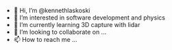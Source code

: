 - 👋 Hi, I’m @kennethlaskoski
- 👀 I’m interested in software development and physics
- 🌱 I’m currently learning 3D capture with lidar
- 💞️ I’m looking to collaborate on ...
- 📫 How to reach me ...

<!---
kennethlaskoski/kennethlaskoski is a ✨ special ✨ repository because its `README.md` (this file) appears on your GitHub profile.
You can click the Preview link to take a look at your changes.
--->
